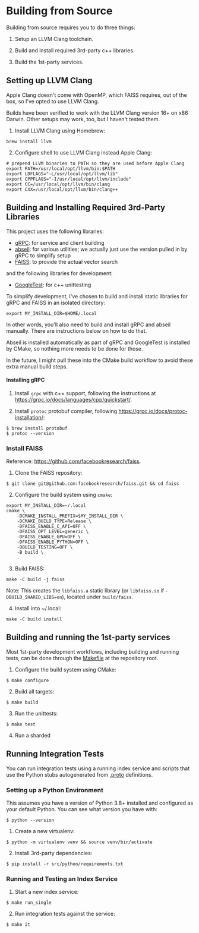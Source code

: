 # Building from Source

Building from source requires you to do three things:

1. Setup an LLVM Clang toolchain.

2. Build and install required 3rd-party c++ libraries.

3. Build the 1st-party services.

## Setting up LLVM Clang

Apple Clang doesn't come with OpenMP, which FAISS requires, out of the box, so
I've opted to use LLVM Clang.

Builds have been verified to work with the LLVM Clang version 16+ on x86
Darwin. Other setups may work, too, but I haven't tested them.

1. Install LLVM Clang using Homebrew:

```shell
brew install llvm
```

2. Configure shell to use LLVM Clang instead Apple Clang:

```shell
# prepend LLVM binaries to PATH so they are used before Apple Clang
export PATH=/usr/local/opt/llvm/bin:$PATH
export LDFLAGS="-L/usr/local/opt/llvm/lib"
export CPPFLAGS="-I/usr/local/opt/llvm/include"
export CC=/usr/local/opt/llvm/bin/clang
export CXX=/usr/local/opt/llvm/bin/clang++
```

## Building and Installing Required 3rd-Party Libraries

This project uses the following libraries:

- [gRPC](https://github.com/grpc/grpc): for service and client building
- [abseil](https://github.com/abseil/abseil-cpp): for various utilities; we
actually just use the version pulled in by gRPC to simplify setup
- [FAISS](https://github.com/facebookresearch/faiss): to provide the actual
vector search

and the following libraries for development:
- [GoogleTest](https://github.com/google/googletest): for c++ unittesting

To simplify development, I've chosen to build and install static libraries
for gRPC and FAISS in an isolated directory:

```shell
export MY_INSTALL_DIR=$HOME/.local
```

In other words, you'll also need to build and install gRPC and abseil manually.
There are instructions below on how to do that.

Abseil is installed automatically as part of gRPC and GoogleTest is installed
by CMake, so nothing more needs to be done for those.

In the future, I might pull these into the CMake build workflow to avoid
these extra manual build steps.

#### Installing gRPC

1. Install `grpc`  with c++ support, following the instructions at
https://grpc.io/docs/languages/cpp/quickstart/. 

2. Install `protoc` protobuf compiler, following
https://grpc.io/docs/protoc-installation/:

```shell
$ brew install protobuf
$ protoc --version
```

### Install FAISS

Reference: https://github.com/facebookresearch/faiss.

1. Clone the FAISS repository:

```shell
$ git clone git@github.com:facebookresearch/faiss.git && cd faiss
```

2. Configure the build system using `cmake`:

```shell
export MY_INSTALL_DIR=~/.local
cmake \
    -DCMAKE_INSTALL_PREFIX=$MY_INSTALL_DIR \
    -DCMAKE_BUILD_TYPE=Release \
    -DFAISS_ENABLE_C_API=OFF \
    -DFAISS_OPT_LEVEL=generic \
    -DFAISS_ENABLE_GPU=OFF \
    -DFAISS_ENABLE_PYTHON=OFF \
    -DBUILD_TESTING=OFF \
    -B build \
    .
```

3. Build FAISS:

```shell
make -C build -j faiss
```

Note: This creates the `libfaiss.a` static library (or `libfaiss.so` if
`-DBUILD_SHARED_LIBS=on`), located under `build/faiss`.

4. Install into ~/.local:

```shell
make -C build install
```


## Building and running the 1st-party services

Most 1st-party development workflows, including building and running tests, can
be done through the [Makefile](../Makefile) at the repository root.

1. Configure the build system using CMake:

```shell
$ make configure
```

2. Build all targets:

```shell
$ make build
```

3. Run the unittests:

```shell
$ make test
```

4. Run a sharded

## Running Integration Tests

You can run integration tests using a running index service and scripts that
use the Python stubs autogenerated from [.proto](../src/proto) definitions.

### Setting up a Python Environment

This assumes you have a version of Python 3.8+ installed and configured as
your default Python. You can see what version you have with:

```shell
$ python --version
```

1. Create a new virtualenv:

```shell
$ python -m virtualenv venv && source venv/bin/activate
```

2. Install 3rd-party dependencies:

```shell
$ pip install -r src/python/requirements.txt
```

### Running and Testing an Index Service

1. Start a new index service:

```shell
$ make run_single
```

2. Run integration tests against the service:

```shell
$ make it
```

